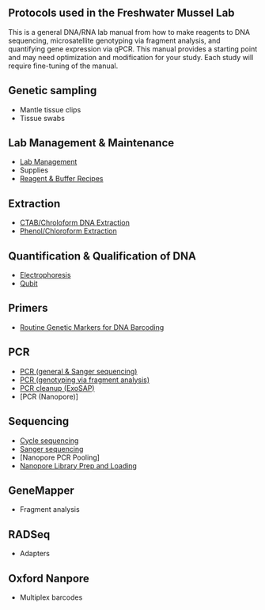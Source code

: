 ## Protocols used  in the Freshwater Mussel Lab

This is a general DNA/RNA lab manual from how to make reagents to DNA sequencing, microsatellite genotyping via fragment analysis, and quantifying gene expression via qPCR. This manual provides a starting point and may need optimization and modification for your study. Each study will require fine-tuning of the manual.

## Genetic sampling
- Mantle tissue clips
- Tissue swabs

## Lab Management & Maintenance
- [Lab Management](general_lab_preparation.md)
- Supplies
- [Reagent & Buffer Recipes](reagent_and_buffers.md)

## Extraction
- [CTAB/Chroloform DNA Extraction](CTAB_extraction.md)
- [Phenol/Chloroform Extraction](Phenol-chloroform_extraction.md)

## Quantification & Qualification of DNA 
- [Electrophoresis](gel_electrophoresis.md)
- [Qubit](Qubit.md)

## Primers
- [Routine Genetic Markers for DNA Barcoding](Primers_for_Sanger_seq.md)

## PCR
- [PCR (general & Sanger sequencing)](PCR.md)
- [PCR (genotyping via fragment analysis)](PCR_for_Genotyping.md)
- [PCR cleanup (ExoSAP)](PCR_exosap.md)
- [PCR (Nanopore)]

## Sequencing 
- [Cycle sequencing](Cycle_sequencing.md)
- [Sanger sequencing](Sanger_Sequencing.md)
- [Nanopore PCR Pooling]
- [Nanopore Library Prep and Loading](Nanopore.md)

## GeneMapper
- Fragment analysis

## RADSeq

- Adapters

## Oxford Nanpore

- Multiplex barcodes
